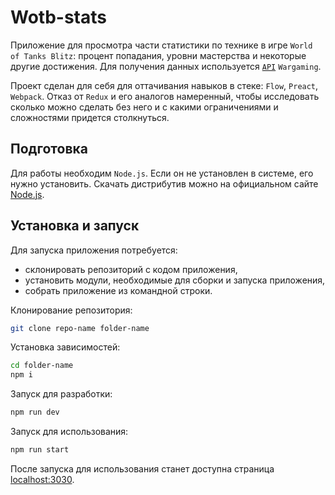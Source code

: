 # Wotb-stats

Приложение для просмотра части статистики по технике в игре `World of Tanks Blitz`: процент попадания, уровни мастерства и некоторые другие достижения. Для получения данных используется [`API`](https://developers.wargaming.net/reference/all/wot/account/list/?r_realm=ru) `Wargaming`.

Проект сделан для себя для оттачивания навыков в стеке: `Flow`, `Preact`, `Webpack`. Отказ от `Redux` и его аналогов намеренный, чтобы исследовать сколько можно сделать без него и с какими ограничениями и сложностями придется столкнуться.

## Подготовка

Для работы необходим `Node.js`. Если он не установлен в системе, его нужно установить. Скачать дистрибутив можно на официальном сайте [Node.js](https://nodejs.org/en/).

## Установка и запуск

Для запуска приложения потребуется:
- склонировать репозиторий с кодом приложения,
- установить модули, необходимые для сборки и запуска приложения,
- собрать приложение из командной строки.

Клонирование репозитория:

```bash
git clone repo-name folder-name
```

Установка зависимостей:

```bash
cd folder-name
npm i
```

Запуск для разработки:

```bash
npm run dev
```

Запуск для использования:

```bash
npm run start
```

После запуска для использования станет доступна страница [localhost:3030](http://localhost:3030).
